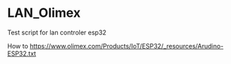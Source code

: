 # LAN_Olimex
Test script for lan controler esp32

How to https://www.olimex.com/Products/IoT/ESP32/_resources/Arudino-ESP32.txt
